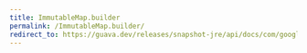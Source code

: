```yaml
---
title: ImmutableMap.builder
permalink: /ImmutableMap.builder/
redirect_to: https://guava.dev/releases/snapshot-jre/api/docs/com/google/common/collect/ImmutableMap.html#builder--
---
```

